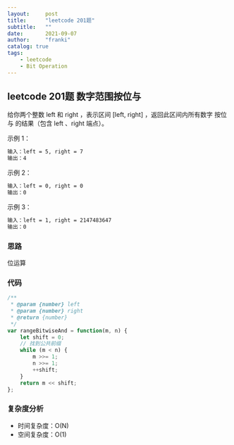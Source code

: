 ```yaml
---
layout:     post
title:      "leetcode 201题"
subtitle:   ""
date:       2021-09-07
author:     "franki"
catalog: true
tags:
    - leetcode
    - Bit Operation
---
```


## leetcode 201题 数字范围按位与

给你两个整数 left 和 right ，表示区间 [left, right] ，返回此区间内所有数字 按位与 的结果（包含 left 、right 端点）。

示例 1：

```bash
输入：left = 5, right = 7
输出：4
```

示例 2：

```bash
输入：left = 0, right = 0
输出：0
```

示例 3：

```bash
输入：left = 1, right = 2147483647
输出：0
```

### 思路

位运算

### 代码

```js
/**
 * @param {number} left
 * @param {number} right
 * @return {number}
 */
var rangeBitwiseAnd = function(m, n) {
    let shift = 0;
    // 找到公共前缀
    while (m < n) {
        m >>= 1;
        n >>= 1;
        ++shift;
    }
    return m << shift;
};
```

### 复杂度分析

- 时间复杂度：O(N)
- 空间复杂度：O(1)
